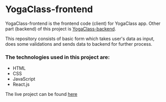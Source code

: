 # YogaClass-frontend
YogaClass-frontend is the frontend code (client) for YogaClass app. Other part (backend) of this project is [YogaClass-backend](https://github.com/Pranav-Vyas/YogaClass-backend).

This repository consists of basic form which takes user's data as input, does some validations and sends data to backend for further process.

### The technologies used in this project are:
+ HTML
+ CSS
+ JavaScript
+ React.js

The live project can be found [here](https://subtle-monstera-289bed.netlify.app/)
